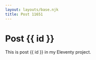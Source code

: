 ```yaml
---
layout: layouts/base.njk
title: Post 11651
---
```


# Post {{ id }}

This is post {{ id }} in my Eleventy project.
